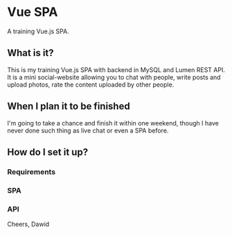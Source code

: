 # Vue SPA
A training Vue.js SPA.

## What is it?
This is my training Vue.js SPA with backend in MySQL and Lumen REST API.
It is a mini social-website allowing you to chat with people, write posts and upload photos, 
rate the content uploaded by other people.

## When I plan it to be finished
I'm going to take a chance and finish it within one weekend, though I have never done
such thing as live chat or even a SPA before.

## How do I set it up?
### Requirements
### SPA
### API

Cheers, Dawid